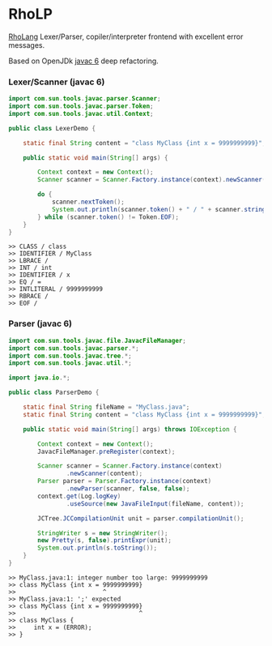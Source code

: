 # RhoLP
[RhoLang](https://github.com/rchain/rchain/tree/dev/rholang) Lexer/Parser, copiler/interpreter frontend with excellent error messages.

Based on OpenJDk [javac 6](http://hg.openjdk.java.net/jdk6/jdk6/langtools/file/72a2f02b7355/src/share/classes/com/sun) deep refactoring.

### Lexer/Scanner (javac 6)
```java
import com.sun.tools.javac.parser.Scanner;
import com.sun.tools.javac.parser.Token;
import com.sun.tools.javac.util.Context;

public class LexerDemo {

    static final String content = "class MyClass {int x = 9999999999}";

    public static void main(String[] args) {

        Context context = new Context();
        Scanner scanner = Scanner.Factory.instance(context).newScanner(content);

        do {
            scanner.nextToken();
            System.out.println(scanner.token() + " / " + scanner.stringVal());
        } while (scanner.token() != Token.EOF);
    }
}
```
```
>> CLASS / class
>> IDENTIFIER / MyClass
>> LBRACE / 
>> INT / int
>> IDENTIFIER / x
>> EQ / =
>> INTLITERAL / 9999999999
>> RBRACE / 
>> EOF / 
```

### Parser (javac 6)
```java
import com.sun.tools.javac.file.JavacFileManager;
import com.sun.tools.javac.parser.*;
import com.sun.tools.javac.tree.*;
import com.sun.tools.javac.util.*;

import java.io.*;

public class ParserDemo {

    static final String fileName = "MyClass.java";
    static final String content = "class MyClass {int x = 9999999999}";

    public static void main(String[] args) throws IOException {

        Context context = new Context();
        JavacFileManager.preRegister(context);

        Scanner scanner = Scanner.Factory.instance(context)
                .newScanner(content);
        Parser parser = Parser.Factory.instance(context)
                .newParser(scanner, false, false);
        context.get(Log.logKey)
                .useSource(new JavaFileInput(fileName, content));

        JCTree.JCCompilationUnit unit = parser.compilationUnit();

        StringWriter s = new StringWriter();
        new Pretty(s, false).printExpr(unit);
        System.out.println(s.toString());
    }
}
```
```
>> MyClass.java:1: integer number too large: 9999999999
>> class MyClass {int x = 9999999999}
>>                        ^
>> MyClass.java:1: ';' expected
>> class MyClass {int x = 9999999999}
>>                                  ^
>> class MyClass {
>>     int x = (ERROR);
>> }
```
